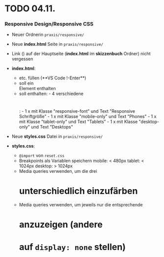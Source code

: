 # TODO 04.11.
### Responsive Design/Responsive CSS

- Neuer Ordnerin `praxis/responsive/`

- Neue **index.html** Seite in `praxis/responsive/`
- Link (<a></a>) auf der Hauptseite 
  (**index.html** im **skizzenbuch** Ordner) nicht vergessen
- **index.html**:
  - <!DOCTYPE HTML> etc. füllen (**VS Code !-Enter**)
  - <body> soll ein <main></main> Element enthalten
  - <main></main> soll enthalten:
    - 4 verschiedene <h1></h1>:
      - 1 x mit Klasse "responsive-font" und Text "Responsive Schriftgröße"
      - 1 x mit Klasse "mobile-only" und Text "Phones"
      - 1 x mit Klasse "tablet-only" und Text "Tablets"
      - 1 x mit Klasse "desktop-only" und Text "Desktops"

- Neue **styles.css** Datei in `praxis/responsive/`
- **styles.css**:
  - `@import` von `reset.css`
  - Breakpoints als Variablen speichern 
    mobile: < 480px
    tablet: < 1024px
    desktop: > 1024px
  - Media queries verwenden, um die drei <h1> unterschiedlich einzufärben
  - Media queries verwenden, um jeweils nur die entsprechende <h1> anzuzeigen
    (andere <h1> auf `display: none` stellen)